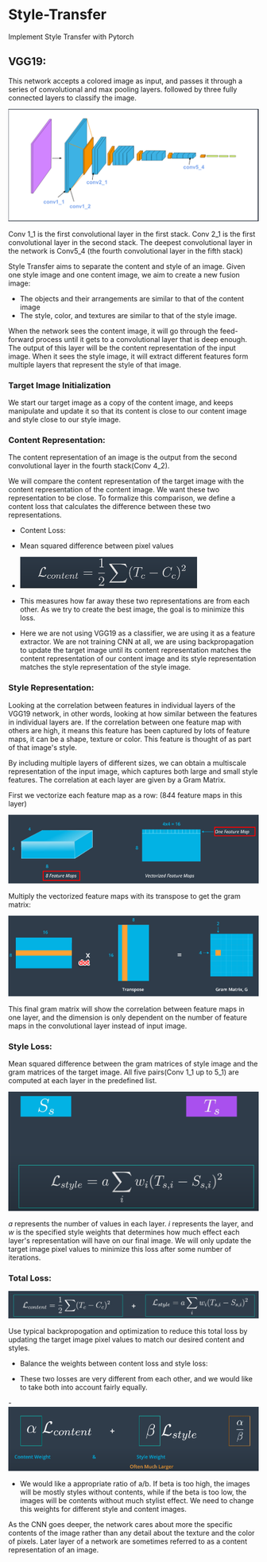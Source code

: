 # Style-Transfer
Implement Style Transfer with Pytorch

## VGG19: 

This network accepts a colored image as input, and passes it through a series of convolutional and max pooling layers. followed by three fully connected layers to classify the image. 

![VGG19](https://github.com/udAAbu/Style-Transfer/blob/master/note%20images/vgg19.png)

Conv 1_1 is the first convolutional layer in the first stack. 
Conv 2_1 is the first convolutional layer in the second stack. 
The deepest convolutional layer in the network is Conv5_4 (the fourth convolutional layer in the fifth stack)

Style Transfer aims to separate the content and style of an image. Given one style image and one content image, we aim to create a new fusion image:

* The objects and their arrangements are similar to that of the content image
* The style, color, and textures are similar to that of the style image. 

When the network sees the content image, it will go through the feed-forward process until it gets to a convolutional layer that is deep enough. The output of this layer will be the content representation of the input image. When it sees the style image, it will extract different features form multiple layers that represent the style of that image. 

### Target Image Initialization
We start our target image as a copy of the content image, and keeps manipulate and update it so that its content is close to our content image and style close to our style image. 

### Content Representation:

The content representation of an image is the output from the second convolutional layer in the fourth stack(Conv 4_2).

We will compare the content representation of the target image with the content representation of the content image. We want these two representation to be close. 
To formalize this comparison, we define a content loss that calculates the difference between these two representations.

- Content Loss:

 - Mean squared difference between pixel values

 - ![Content Loss](https://github.com/udAAbu/Style-Transfer/blob/master/note%20images/Content%20Loss.png)

 - This measures how far away these two representations are from each other. As we try to create the best image, the goal is to minimize this loss. 

 - Here we are not using VGG19 as a classifier, we are using it as a feature extractor. We are not training CNN at all, we are using backpropagation to update the target image    until its content representation matches the content representation of our content image and its style representation matches the style representation of the style image. 

### Style Representation:

Looking at the correlation between features in individual layers of the VGG19 network, in other words, looking at how similar between the features in individual layers are. 
If the correlation between one feature map with others are high, it means this feature has been captured by lots of feature maps, it can be a shape, texture or color. This feature is thought of as part of that image's style. 

By including multiple layers of different sizes, we can obtain a multiscale representation of the input image, which captures both large and small style features. The correlation at each layer are given by a Gram Matrix. 

First we vectorize each feature map as a row: (8*4*4 feature maps in this layer)

![Vectorize](https://github.com/udAAbu/Style-Transfer/blob/master/note%20images/vectorization.png)

Multiply the vectorized feature maps with its transpose to get the gram matrix:

![Gram Matrix](https://github.com/udAAbu/Style-Transfer/blob/master/note%20images/gram%20matrix.png)

This final gram matrix will show the correlation between feature maps in one layer, and the dimension is only dependent on the number of feature maps in the convolutional layer instead of input image. 

### Style Loss:

Mean squared difference between the gram matrices of style image and the gram matrices of the target image. All five pairs(Conv 1_1 up to 5_1) are computed at each layer in the predefined list. 

![Style Loss](https://github.com/udAAbu/Style-Transfer/blob/master/note%20images/Style%20Loss.png)

*a* represents the number of values in each layer. *i* represents the layer, and *w* is the specified style weights that determines how much effect each layer's representation will have on our final image. We will only update the target image pixel values to minimize this loss after some number of iterations. 

### Total Loss:

![Total Loss](https://github.com/udAAbu/Style-Transfer/blob/master/note%20images/Total%20Loss.png)

Use typical backpropogation and optimization to reduce this total loss by updating the target image pixel values to match our desired content and styles. 

- Balance the weights between content loss and style loss:

 - These two losses are very different from each other, and we would like to take both into account fairly equally.
 
 -![Loss Weights](https://github.com/udAAbu/Style-Transfer/blob/master/note%20images/Loss%20weights.png)

 - We would like a appropriate ratio of a/b. If beta is too high, the images will be mostly styles without contents, while if the beta is too low, the images will be contents without much stylist effect. We need to change this weights for different style and content images. 

As the CNN goes deeper, the network cares about more the specific contents of the image rather than any detail about the texture and the color of pixels. Later layer of a network are sometimes referred to as a content representation of an image. 
